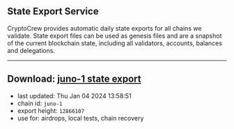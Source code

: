 ## State Export Service
CryptoCrew provides automatic daily state exports for all chains we validate. State export files can be used as genesis files and are a snapshot of the current blockchain state, including all validators, accounts, balances and delegations.

---
**Download: [juno-1 state export](https://dl.ccvalidators.com/SERVICE/juno/juno-1_export_12866107.json)**
---

- last updated: Thu Jan 04 2024 13:58:51
- chain id: `juno-1`
- export height: `12866107`
- use for: airdrops, local tests, chain recovery
